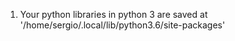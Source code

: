 1. Your python libraries in python 3 are saved at
    '/home/sergio/.local/lib/python3.6/site-packages'